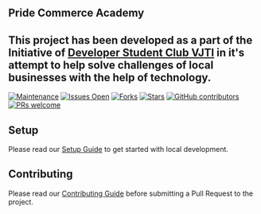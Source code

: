 ## Pride Commerce Academy 

## This project has been developed as a part of the Initiative of <a href="https://dscvjti.tech" target="_blank">Developer Student Club VJTI</a> in it's attempt to help solve challenges of local businesses with the help of technology.

[![Maintenance](https://img.shields.io/badge/Maintained%3F-yes-sucess.svg)](https://gitHub.com/CA-Website/CA-Website/graphs/commit-activity)
[![Issues Open](https://img.shields.io/github/issues/DSC-VJTI/CA-Website)](https://github.com/DSC-VJTI/CA-Website/issues)
[![Forks](https://img.shields.io/github/forks/DSC-VJTI/CA-Website)](https://github.com/DSC-VJTI/CA-Website/network/members)
[![Stars](https://img.shields.io/github/stars/DSC-VJTI/CA-Website)](https://github.com/DSC-VJTI/CA-Website/stargazers)
[![GitHub contributors](https://img.shields.io/github/contributors/DSC-VJTI/CA-Website)](https://gitHub.com/DSC-VJTI/CA-Website/graphs/contributors/)
[![PRs welcome](https://img.shields.io/badge/PRs-welcome-brightgreen.svg?style=flat)](https://github.com/dwyl/esta/issues)

## Setup

Please read our [Setup Guide](https://github.com/DSC-VJTI/CA-Website/SETUP.md) to get started with local development.

## Contributing

Please read our [Contributing Guide](https://github.com/DSC-VJTI/CA-Website/CONTRIBUTING.md) before submitting a Pull Request to the project.
